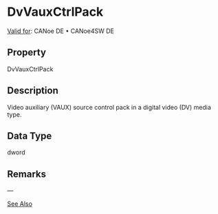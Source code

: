 # DvVauxCtrlPack

[Valid for](../../../Shared/FeatureAvailability.md): CANoe DE • CANoe4SW DE

## Property

DvVauxCtrlPack

## Description

Video auxiliary (VAUX) source control pack in a digital video (DV) media type.

## Data Type

dword

## Remarks

—

[See Also](javascript:void(0);)
